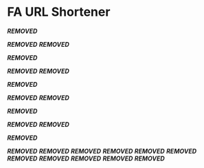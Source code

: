 # FA URL Shortener

***REMOVED***

***REMOVED***
***REMOVED***

***REMOVED***

***REMOVED***
***REMOVED***

***REMOVED***

***REMOVED***
***REMOVED***

***REMOVED***

***REMOVED***
***REMOVED***

***REMOVED***

***REMOVED***
***REMOVED***
***REMOVED***
***REMOVED***
***REMOVED***
***REMOVED***
***REMOVED***
***REMOVED***
***REMOVED***
***REMOVED***
***REMOVED***
